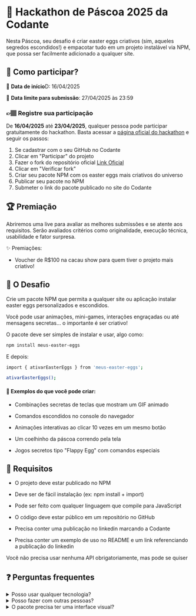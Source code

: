 # 🐰 Hackathon de Páscoa 2025 da Codante
Nesta Páscoa, seu desafio é criar easter eggs criativos (sim, aqueles segredos escondidos!) e empacotar tudo em um projeto instalável via NPM, que possa ser facilmente adicionado a qualquer site.

## 🤔 Como participar?
📅 **Data de início**D: 16/04/2025

📅 **Data limite para submissão**: 27/04/2025 às 23:59

### 👉🏽 Registre sua participação
De **16/04/2025** até **23/04/2025**, qualquer pessoa pode participar gratuitamente do hackathon.
Basta acessar a [página oficial do hackathon](https://codante.io/mini-projetos/hackathon-de-pascoa-2025) e seguir os passos:

1. Se cadastrar com o seu GitHub no Codante
2. Clicar em "Participar" do projeto
3. Fazer o fork do repositório oficial [Link Oficial](https://codante.io/mini-projetos/hackathon-de-pascoa-2025/fork)
4. Clicar em "Verificar fork"
5. Criar seu pacote NPM com os easter eggs mais criativos do universo
6. Publicar seu pacote no NPM
7. Submeter o link do pacote publicado no site do Codante

## 🏆 Premiação
Abriremos uma live para avaliar as melhores submissões e se atente aos requisitos.
Serão avaliados critérios como originalidade, execução técnica, usabilidade e fator surpresa.

✨ Premiações:
 - Voucher de R$100 na cacau show para quem tiver o projeto mais criativo!
   
## 🧩 O Desafio
Crie um pacote NPM que permita a qualquer site ou aplicação instalar easter eggs personalizados e escondidos.

Você pode usar animações, mini-games, interações engraçadas ou até mensagens secretas... o importante é ser criativo!

O pacote deve ser simples de instalar e usar, algo como:
```bash
npm install meus-easter-eggs
```

E depois:
```bash
import { ativarEasterEggs } from 'meus-easter-eggs';

ativarEasterEggs();
```

#### 🍫 Exemplos do que você pode criar:
- Combinações secretas de teclas que mostram um GIF animado

- Comandos escondidos no console do navegador

- Animações interativas ao clicar 10 vezes em um mesmo botão

- Um coelhinho da páscoa correndo pela tela

- Jogos secretos tipo "Flappy Egg" com comandos especiais


## 🔨 Requisitos
- O projeto deve estar publicado no NPM

- Deve ser de fácil instalação (ex: npm install + import)

- Pode ser feito com qualquer linguagem que compile para JavaScript

- O código deve estar público em um repositório no GitHub

- Precisa conter uma publicação no linkedin marcando a Codante

- Precisa conter um exemplo de uso no README e um link referenciando a publicação do linkedin


Você não precisa usar nenhuma API obrigatoriamente, mas pode se quiser

## ❓ Perguntas frequentes
<details> 
<summary>Posso usar qualquer tecnologia?</summary>
	
```
Sim! Desde que o resultado seja um pacote NPM utilizável em projetos frontend.
```

</details>

<details> <summary>Posso fazer com outras pessoas?</summary>
```
Sim, projetos em dupla ou em grupo são super bem-vindos.
```
</details>

 <details> <summary>O pacote precisa ter uma interface visual?</summary>
```
Não necessariamente. Pode ser só no console ou por interações invisíveis. Mas quanto mais divertido e interativo, melhor!
```
</details>


